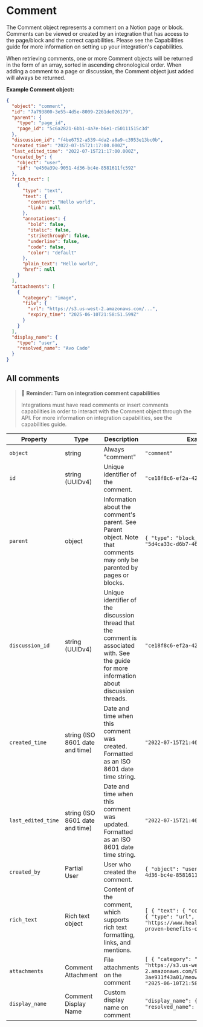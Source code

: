 # Comment

The Comment object represents a comment on a Notion page or block. Comments can be viewed or created by an integration that has access to the page/block and the correct capabilities. Please see the Capabilities guide for more information on setting up your integration's capabilities.

When retrieving comments, one or more Comment objects will be returned in the form of an array, sorted in ascending chronological order. When adding a comment to a page or discussion, the Comment object just added will always be returned.

**Example Comment object:**

```json
{
  "object": "comment",
  "id": "7a793800-3e55-4d5e-8009-2261de026179",
  "parent": {
    "type": "page_id",
    "page_id": "5c6a2821-6bb1-4a7e-b6e1-c50111515c3d"
  },
  "discussion_id": "f4be6752-a539-4da2-a8a9-c3953e13bc0b",
  "created_time": "2022-07-15T21:17:00.000Z",
  "last_edited_time": "2022-07-15T21:17:00.000Z",
  "created_by": {
    "object": "user",
    "id": "e450a39e-9051-4d36-bc4e-8581611fc592"
  },
  "rich_text": [
    {
      "type": "text",
      "text": {
        "content": "Hello world",
        "link": null
      },
      "annotations": {
        "bold": false,
        "italic": false,
        "strikethrough": false,
        "underline": false,
        "code": false,
        "color": "default"
      },
      "plain_text": "Hello world",
      "href": null
    }
  ],
  "attachments": [
    {
      "category": "image",
      "file": {
        "url": "https://s3.us-west-2.amazonaws.com/...",
        "expiry_time": "2025-06-10T21:58:51.599Z"
      }
    }
  ],
  "display_name": {
    "type": "user",
    "resolved_name": "Avo Cado"
  }
}
```

## All comments

> 📘 **Reminder: Turn on integration comment capabilities**
> 
> Integrations must have read comments or insert comments capabilities in order to interact with the Comment object through the API.
> For more information on integration capabilities, see the capabilities guide.

| Property | Type | Description | Example value |
|----------|------|-------------|---------------|
| `object` | string | Always "comment" | `"comment"` |
| `id` | string (UUIDv4) | Unique identifier of the comment. | `"ce18f8c6-ef2a-427f-b416-43531fc7c117"` |
| `parent` | object | Information about the comment's parent. See Parent object. Note that comments may only be parented by pages or blocks. | `{ "type": "block_id", "block_id": "5d4ca33c-d6b7-4675-93d9-84b70af45d1c" }` |
| `discussion_id` | string (UUIDv4) | Unique identifier of the discussion thread that the comment is associated with. See the guide for more information about discussion threads. | `"ce18f8c6-ef2a-427f-b416-43531fc7c117"` |
| `created_time` | string (ISO 8601 date and time) | Date and time when this comment was created. Formatted as an ISO 8601 date time string. | `"2022-07-15T21:46:00.000Z"` |
| `last_edited_time` | string (ISO 8601 date and time) | Date and time when this comment was updated. Formatted as an ISO 8601 date time string. | `"2022-07-15T21:46:00.000Z"` |
| `created_by` | Partial User | User who created the comment. | `{ "object": "user", "id": "e450a39e-9051-4d36-bc4e-8581611fc592" }` |
| `rich_text` | Rich text object | Content of the comment, which supports rich text formatting, links, and mentions. | `[ { "text": { "content": "Kale", "link": { "type": "url", "url": "https://www.healthline.com/nutrition/10-proven-benefits-of-kale" } } } ]` |
| `attachments` | Comment Attachment | File attachments on the comment | `[ { "category": "image", "file": { "url": "https://s3.us-west-2.amazonaws.com/9bc6c6e0-32b8-4d55-8c12-3ae931f43a01/meow...", "expiry_time": "2025-06-10T21:58:51.599Z" } } ]` |
| `display_name` | Comment Display Name | Custom display name on comment | `"display_name": { "type": "custom", "resolved_name": "automated response" }` |
